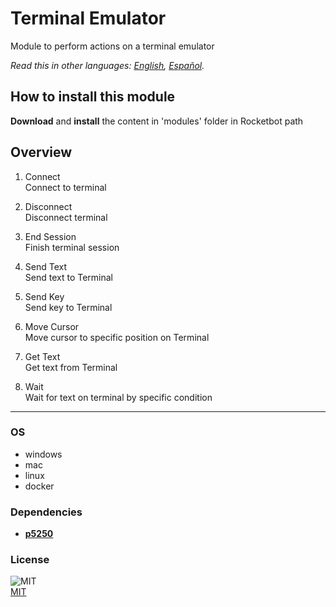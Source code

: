 # Terminal Emulator
  
Module to perform actions on a terminal emulator  

*Read this in other languages: [English](README.md), [Español](README.es.md).*

## How to install this module
  
__Download__ and __install__ the content in 'modules' folder in Rocketbot path  



## Overview


1. Connect  
Connect to terminal

2. Disconnect  
Disconnect terminal

3. End Session  
Finish terminal session

4. Send Text  
Send text to Terminal

5. Send Key  
Send key to Terminal

6. Move Cursor  
Move cursor to specific position on Terminal

7. Get Text  
Get text from Terminal

8. Wait  
Wait for text on terminal by specific condition  




----
### OS

- windows
- mac
- linux
- docker

### Dependencies
- [**p5250**](https://pypi.org/project/p5250/)
### License
  
![MIT](https://camo.githubusercontent.com/107590fac8cbd65071396bb4d04040f76cde5bde/687474703a2f2f696d672e736869656c64732e696f2f3a6c6963656e73652d6d69742d626c75652e7376673f7374796c653d666c61742d737175617265)  
[MIT](http://opensource.org/licenses/mit-license.ph)